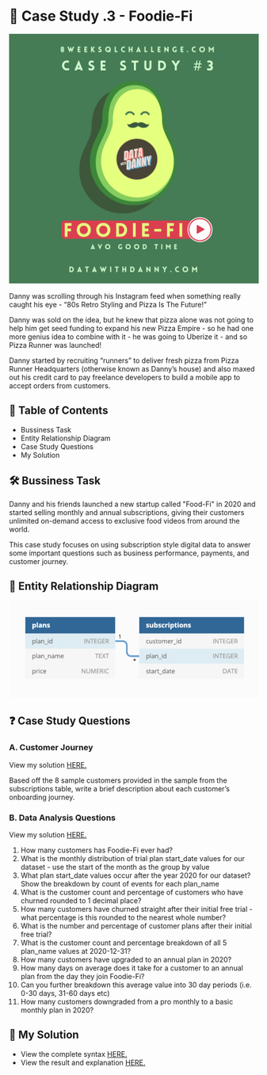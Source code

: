 # 🥑 Case Study .3 - Foodie-Fi

![pic ](https://github.com/HarshaliSonawane-128/SQL-Projects/blob/main/Case%20Study%20.3%20-%20Foodie-Fi/3.png)

Danny was scrolling through his Instagram feed when something really caught his eye - “80s Retro Styling and Pizza Is The Future!”

Danny was sold on the idea, but he knew that pizza alone was not going to help him get seed funding to expand his new Pizza Empire - so he had one more genius idea to combine with it - he was going to Uberize it - and so Pizza Runner was launched!

Danny started by recruiting “runners” to deliver fresh pizza from Pizza Runner Headquarters (otherwise known as Danny’s house) and also maxed out his credit card to pay freelance developers to build a mobile app to accept orders from customers.

## 📕 Table of Contents
- Bussiness Task
- Entity Relationship Diagram
- Case Study Questions
- My Solution

## 🛠️ Bussiness Task
Danny and his friends launched a new startup called "Food-Fi" in 2020 and started selling monthly and annual subscriptions, giving their customers unlimited on-demand access to exclusive food videos from around the world.

This case study focuses on using subscription style digital data to answer some important questions such as business performance, payments, and customer journey.

## 🔐 Entity Relationship Diagram
![ERD](https://github.com/HarshaliSonawane-128/SQL-Projects/blob/main/Case%20Study%20.3%20-%20Foodie-Fi/ERD-3.png)

## ❓ Case Study Questions
### A. Customer Journey
View my solution [HERE.](https://github.com/HarshaliSonawane-128/SQL-Projects/blob/main/Case%20Study%20.3%20-%20Foodie-Fi/Solutions/A.%20Customer%20Journey.md)

Based off the 8 sample customers provided in the sample from the subscriptions table, write a brief description about each customer’s onboarding journey.

### B. Data Analysis Questions
View my solution [HERE.](https://github.com/HarshaliSonawane-128/SQL-Projects/blob/main/Case%20Study%20.3%20-%20Foodie-Fi/Solutions/B.%20Data%20Analysis%20Questions.md)

1. How many customers has Foodie-Fi ever had?
2. What is the monthly distribution of trial plan start_date values for our dataset - use the start of the month as the group by value
3. What plan start_date values occur after the year 2020 for our dataset? Show the breakdown by count of events for each plan_name
4. What is the customer count and percentage of customers who have churned rounded to 1 decimal place?
5. How many customers have churned straight after their initial free trial - what percentage is this rounded to the nearest whole number?
6. What is the number and percentage of customer plans after their initial free trial?
7. What is the customer count and percentage breakdown of all 5 plan_name values at 2020-12-31?
8. How many customers have upgraded to an annual plan in 2020?
9. How many days on average does it take for a customer to an annual plan from the day they join Foodie-Fi?
10. Can you further breakdown this average value into 30 day periods (i.e. 0-30 days, 31-60 days etc)
11. How many customers downgraded from a pro monthly to a basic monthly plan in 2020?


## 🚀 My Solution
- View the complete syntax [HERE.](https://github.com/HarshaliSonawane-128/SQL-Projects/tree/main/Case%20Study%20.3%20-%20Foodie-Fi/syntax)
- View the result and explanation [HERE.](https://github.com/HarshaliSonawane-128/SQL-Projects/tree/main/Case%20Study%20.3%20-%20Foodie-Fi/Solutions)
